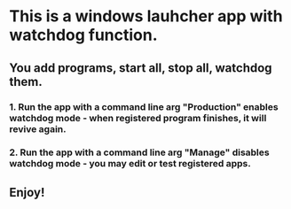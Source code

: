 # This is a windows lauhcher app with watchdog function.
## You add programs, start all, stop all, watchdog them.

### 1. Run the app with a command line arg "Production" enables watchdog mode - when registered program finishes, it will revive again.
### 2. Run the app with a command line arg "Manage" disables watchdog mode - you may edit or test registered apps.
## Enjoy!
